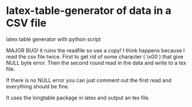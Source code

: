 latex-table-generator of data in a CSV file
==============================================

latex table generator with python script

MAJOR BUG! it ruins the readfile so use a copy! I think happens because I read the csv file twice. First 
to get rid of some character ( \x00 ) that give NULL byte error. Then the second round read in the data and write to a 
tex file. 

If there is no NULL error you can just comment out the first read and everything should be fine. 

It uses the longtable package in latex and output an tex file. 
